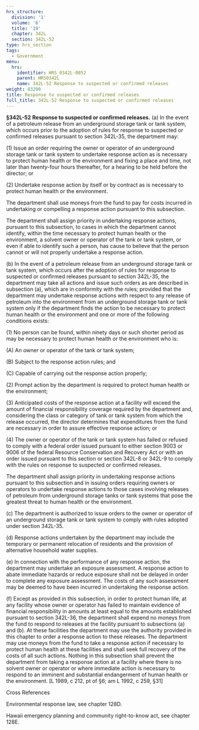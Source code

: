 ```yaml
---
hrs_structure:
  division: '1'
  volume: '6'
  title: '19'
  chapter: 342L
  section: 342L-52
type: hrs_section
tags:
  - Government
menu:
  hrs:
    identifier: HRS_0342L-0052
    parent: HRS0342L
    name: 342L-52 Response to suspected or confirmed releases
weight: 83200
title: Response to suspected or confirmed releases
full_title: 342L-52 Response to suspected or confirmed releases
---
```

**§342L-52** **Response to suspected or confirmed releases.** (a) In the event of a petroleum release from an underground storage tank or tank system, which occurs prior to the adoption of rules for response to suspected or confirmed releases pursuant to section 342L-35, the department may:

(1) Issue an order requiring the owner or operator of an underground storage tank or tank system to undertake response action as is necessary to protect human health or the environment and fixing a place and time, not later than twenty-four hours thereafter, for a hearing to be held before the director; or

(2) Undertake response action by itself or by contract as is necessary to protect human health or the environment.

The department shall use moneys from the fund to pay for costs incurred in undertaking or compelling a response action pursuant to this subsection.

The department shall assign priority in undertaking response actions, pursuant to this subsection, to cases in which the department cannot identify, within the time necessary to protect human health or the environment, a solvent owner or operator of the tank or tank system, or even if able to identify such a person, has cause to believe that the person cannot or will not properly undertake a response action.

(b) In the event of a petroleum release from an underground storage tank or tank system, which occurs after the adoption of rules for response to suspected or confirmed releases pursuant to section 342L-35, the department may take all actions and issue such orders as are described in subsection (a), which are in conformity with the rules; provided that the department may undertake response actions with respect to any release of petroleum into the environment from an underground storage tank or tank system only if the department finds the action to be necessary to protect human health or the environment and one or more of the following conditions exists:

(1) No person can be found, within ninety days or such shorter period as may be necessary to protect human health or the environment who is:

(A) An owner or operator of the tank or tank system;

(B) Subject to the response action rules; and

(C) Capable of carrying out the response action properly;

(2) Prompt action by the department is required to protect human health or the environment;

(3) Anticipated costs of the response action at a facility will exceed the amount of financial responsibility coverage required by the department and, considering the class or category of tank or tank system from which the release occurred, the director determines that expenditures from the fund are necessary in order to assure effective response action; or

(4) The owner or operator of the tank or tank system has failed or refused to comply with a federal order issued pursuant to either section 9003 or 9006 of the federal Resource Conservation and Recovery Act or with an order issued pursuant to this section or section 342L-8 or 342L-9 to comply with the rules on response to suspected or confirmed releases.

The department shall assign priority in undertaking response actions pursuant to this subsection and in issuing orders requiring owners or operators to undertake response actions to those cases involving releases of petroleum from underground storage tanks or tank systems that pose the greatest threat to human health or the environment.

(c) The department is authorized to issue orders to the owner or operator of an underground storage tank or tank system to comply with rules adopted under section 342L-35.

(d) Response actions undertaken by the department may include the temporary or permanent relocation of residents and the provision of alternative household water supplies.

(e) In connection with the performance of any response action, the department may undertake an exposure assessment. A response action to abate immediate hazards or reduce exposure shall not be delayed in order to complete any exposure assessment. The costs of any such assessment may be deemed to have been incurred in undertaking the response action.

(f) Except as provided in this subsection, in order to protect human life, at any facility whose owner or operator has failed to maintain evidence of financial responsibility in amounts at least equal to the amounts established pursuant to section 342L-36, the department shall expend no moneys from the fund to respond to releases at the facility pursuant to subsections (a) and (b). At these facilities the department may use the authority provided in this chapter to order a response action to these releases. The department may use moneys from the fund to take a response action if necessary to protect human health at these facilities and shall seek full recovery of the costs of all such actions. Nothing in this subsection shall prevent the department from taking a response action at a facility where there is no solvent owner or operator or where immediate action is necessary to respond to an imminent and substantial endangerment of human health or the environment. [L 1989, c 212, pt of §6; am L 1992, c 259, §31]

Cross References

Environmental response law, see chapter 128D.

Hawaii emergency planning and community right-to-know act, see chapter 128E.